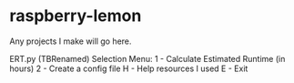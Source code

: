 # raspberry-lemon
Any projects I make will go here.

ERT.py (TBRenamed)
Selection Menu:
  1 - Calculate Estimated Runtime (in hours)    2 - Create a config file    H - Help resources I used   E - Exit
